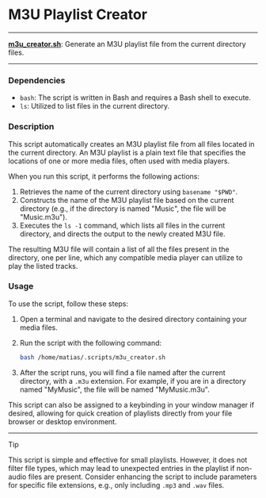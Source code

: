 # M3U Playlist Creator

---

**[m3u_creator.sh](/m3u_creator.sh)**: Generate an M3U playlist file from the current directory files.

---

### Dependencies

- `bash`: The script is written in Bash and requires a Bash shell to execute.
- `ls`: Utilized to list files in the current directory.

### Description

This script automatically creates an M3U playlist file from all files located in the current directory. An M3U playlist is a plain text file that specifies the locations of one or more media files, often used with media players.

When you run this script, it performs the following actions:

1. Retrieves the name of the current directory using `basename "$PWD"`.
2. Constructs the name of the M3U playlist file based on the current directory (e.g., if the directory is named "Music", the file will be "Music.m3u").
3. Executes the `ls -1` command, which lists all files in the current directory, and directs the output to the newly created M3U file.

The resulting M3U file will contain a list of all the files present in the directory, one per line, which any compatible media player can utilize to play the listed tracks.

### Usage

To use the script, follow these steps:

1. Open a terminal and navigate to the desired directory containing your media files.
2. Run the script with the following command:

   ```bash
   bash /home/matias/.scripts/m3u_creator.sh
   ```

3. After the script runs, you will find a file named after the current directory, with a `.m3u` extension. For example, if you are in a directory named "MyMusic", the file will be named "MyMusic.m3u".

This script can also be assigned to a keybinding in your window manager if desired, allowing for quick creation of playlists directly from your file browser or desktop environment.

---

> [!TIP]  
> This script is simple and effective for small playlists. However, it does not filter file types, which may lead to unexpected entries in the playlist if non-audio files are present. Consider enhancing the script to include parameters for specific file extensions, e.g., only including `.mp3` and `.wav` files.
